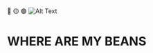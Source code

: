🔴 🟡 🟢
![Alt Text]([https://media.giphy.com/media/vFKqnCdLPNOKc/giphy.gif](https://d.furaffinity.net/art/drakemono/1634252962/1634252962.drakemono_banner_blink.gif))
# WHERE ARE MY BEANS





<!--
**Yousif2326/Yousif2326** is a ✨ _special_ ✨ repository because its `README.md` (this file) appears on your GitHub profile.

Here are some ideas to get you started:

- 🔭 I’m currently working on ...
- 🌱 I’m currently learning ...
- 👯 I’m looking to collaborate on ...
- 🤔 I’m looking for help with ...
- 💬 Ask me about ...
- 📫 How to reach me: ...
- 😄 Pronouns: ...
- ⚡ Fun fact: ...
-->
